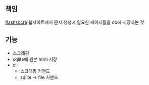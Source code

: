 ## 책임 
[flashsocre](https://www.flashscore.co.kr/) 웹사이트에서 문서 생성에 필요한 페이지들을 db에 저장하는 것

## 기능
- 스크래핑
- sqlite에 원본 html 저장
- cli 
  - 스크래핑 커맨드 
  - sqlite -> file 커맨드